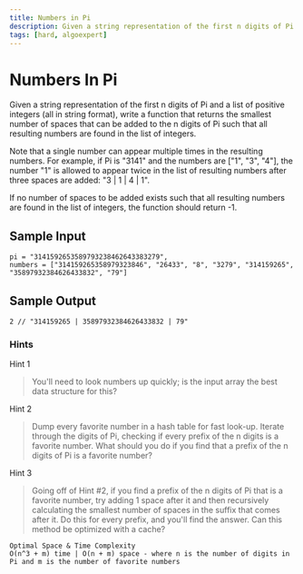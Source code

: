 ```yaml
---
title: Numbers in Pi
description: Given a string representation of the first n digits of Pi and a list of positive integers (all in string format), write a function that returns the smallest number of spaces that can be added to the n digits of Pi such that all resulting numbers are found in the list of integers.
tags: [hard, algoexpert]
---
```

# Numbers In Pi

Given a string representation of the first n digits of Pi and a list of positive integers (all in string format), write a function that returns the smallest number of spaces that can be added to the n digits of Pi such that all resulting numbers are found in the list of integers.

Note that a single number can appear multiple times in the resulting numbers. For example, if Pi is "3141" and the numbers are ["1", "3", "4"], the number "1" is allowed to appear twice in the list of resulting numbers after three spaces are added: "3 | 1 | 4 | 1".

If no number of spaces to be added exists such that all resulting numbers are found in the list of integers, the function should return -1.

## Sample Input

```
pi = "3141592653589793238462643383279",
numbers = ["314159265358979323846", "26433", "8", "3279", "314159265", "35897932384626433832", "79"]
```

## Sample Output

```
2 // "314159265 | 35897932384626433832 | 79"
```

### Hints

Hint 1
> You'll need to look numbers up quickly; is the input array the best data structure for this?

Hint 2
> Dump every favorite number in a hash table for fast look-up. Iterate through the digits of Pi, checking if every prefix of the n digits is a favorite number. What should you do if you find that a prefix of the n digits of Pi is a favorite number?

Hint 3
> Going off of Hint #2, if you find a prefix of the n digits of Pi that is a favorite number, try adding 1 space after it and then recursively calculating the smallest number of spaces in the suffix that comes after it. Do this for every prefix, and you'll find the answer. Can this method be optimized with a cache?

```
Optimal Space & Time Complexity
O(n^3 + m) time | O(n + m) space - where n is the number of digits in Pi and m is the number of favorite numbers
```
